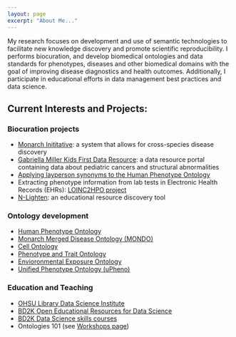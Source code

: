 ```yaml
---
layout: page
excerpt: "About Me..."
---
```


My research focuses on development and use of semantic technologies to facilitate new knowledge discovery and promote scientific reproducibility. I performs biocuration, and develop biomedical ontologies and data standards for phenotypes, diseases and other biomedical domains with the goal of improving disease diagnostics and health outcomes. Additionally, I participate in educational efforts in data management best practices and data science.

## Current Interests and Projects:

### Biocuration projects
- [Monarch Inititative](https://monarchinitiative.org/): a system that allows for cross-species disease discovery
- [Gabriella Miller Kids First Data Resource](https://kidsfirstdrc.org/): a data resource portal containing data about pediatric cancers and structural abnormalities
- [Applying layperson synonyms to the Human Phenotype Ontology](https://phenotypr.com/)
- Extracting phenotype information from lab tests in Electronic Health Records (EHRs): [LOINC2HPO project](https://github.com/TheJacksonLaboratory/loinc2hpoAnnotation)
- [N-Lighten](http://alaska.dev.eagle-i.net/): an educational resource discovery tool

### Ontology development
- [Human Phenotype Ontology](https://hpo.jax.org/app/)
- [Monarch Merged Disease Ontology (MONDO)](http://obofoundry.org/ontology/mondo.html)
- [Cell Ontology](https://github.com/obophenotype/cell-ontology)
- [Phenotype and Trait Ontology](https://github.com/pato-ontology/pato)
- [Envioronmental Exposure Ontology](https://github.com/EnvironmentOntology/environmental-exposure-ontology)
- [Unified Phenotype Ontology (uPheno)](https://github.com/obophenotype/upheno)

### Education and Teaching
- [OHSU Library Data Science Institute](https://ohsulibrary-datascienceinstitute.github.io/)
- [BD2K Open Educational Resources for Data Science](https://github.com/OHSUBD2K/)
- [BD2K Data Science skills courses](http://www.ohsu.edu/xd/education/schools/school-of-medicine/departments/clinical-departments/dmice/research/bd2k.cfm)
- Ontologies 101 (see [Workshops page](https://nicolevasilevsky.github.io/workshops/))

